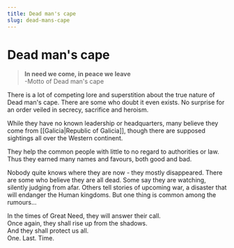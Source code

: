 ```yaml
---
title: Dead man's cape
slug: dead-mans-cape
---
```


# Dead man's cape

> **In need we come, in peace we leave**<br>
> -Motto of Dead man's cape

There is a lot of competing lore and superstition about the true nature of Dead man's cape. There are some who doubt it even exists. No surprise for an order veiled in secrecy, sacrifice and heroism.

While they have no known leadership or headquarters, many believe they come from [[Galicia|Republic of Galicia]], though there are supposed sightings all over the Western continent.

They help the common people with little to no regard to authorities or law. Thus they earned many names and favours, both good and bad.

Nobody quite knows where they are now - they mostly disappeared. There are some who believe they are all dead. Some say they are watching, silently judging from afar. Others tell stories of upcoming war, a disaster that will endanger the Human kingdoms. But one thing is common among the rumours... 

In the times of Great Need, they will answer their call.<br> 
Once again, they shall rise up from the shadows.<br>
And they shall protect us all.<br>
One. Last. Time.